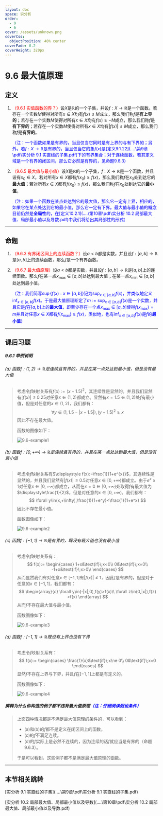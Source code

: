 ```yaml
---
layout: doc
space: 实分析
order:
  - 9
  - 6
cover: /assets/unknown.png
coverCss:
  objectPosition: 40% center
coverFade: 0.2
coverHeight: 320px
---
```

# 9.6 最大值原理

## 定义

1. <span style="color:red">（9.6.1 实值函数的界？）</span>设$X$是$\mathbb R$的一个子集，并设$f:X\to\mathbb R$是一个函数。若存在一个实数$M$使得对所有$x\in X$均有$f(x)\leq M$成立，那么我们称$f$是**有上界的**；若存在一个实数$M$使得对所有$x\in X$均有$f(x)\geq -M$成立，那么我们称$f$是**有下界的**；若存在一个实数$M$使得对所有$x\in X$均有$|f(x)|\leq M$成立，那么我们称$f$是**有界的**。

   <span style="color:blue">（注：一个函数如果是有界的，当且仅当它同时是有上界的与有下界的；另外，若$f:X\to\mathbb R$是有界的，当且仅当它的象$f(x)$是[定义9.1.22](..\..\第9章\pdf\实分析 9.1 实直线的子集.pdf)下的有界集合；对于连续函数，若其定义域是一个有界的闭区间，那么它必然是有界的，见命题9.6.3）</span>

2. <span style="color:red">（9.6.5 最大值与最小值）</span>设$X$是$\mathbb R$的一个子集，$f:X\to\mathbb R$是一个函数，并且设有$x_0\in X$。若对所有$x\in X$都有$f(x_0)\geq f(x)$，那么我们称$f$在$x_0$处到达它的**最大值**；若对所有$x\in X$都有$f(x_0)\leq f(x)$，那么我们称$f$在$x_0$处到达它的**最小值**。

   <span style="color:blue">（注：如果一个函数在某点处达到它的最大值，那么它一定有上界，相应的，如果它在某点处达到它的最小值，那么它一定有下界。最大值与最小值的概念目前仍然是**全局性**的，在[定义10.2.1](..\..\第10章\pdf\实分析 10.2 局部最大值、局部最小值以及导数.pdf)中我们将给出其局部性的形式）</span>

---

## 命题

1. <span style="color:red">（9.6.3 有界闭区间上的连续函数？）</span>设$a<b$都是实数，并且设$f:[a,b]\to\mathbb R$是$[a,b]$上的连续函数，那么$f$是一个有界函数。
1. <span style="color:red">（9.6.7 最大值原理）</span>设$a<b$都是实数，并且设$f:[a,b]\to\mathbb R$是$[a,b]$上的连续函数。那么$f$在某一点$x_{\text{max}}\in[a,b]$处达到最大值；在某一点$x_{\text{min}}\in[a,b]$处达到最小值。

   <span style="color:blue">（注：我们简写$\sup\{f(x):x\in[a,b]\}$记为$\displaystyle\sup_{x\in[a,b]}f(x)$，并类似地定义$\displaystyle\inf_{x\in[a,b]}f(x)$。于是最大值原理断定了$\displaystyle m:=\sup_{x\in[a,b]}f(x)$是一个实数，并且它是$f$在$[a,b]$上的**最大值**，即至少存在一个点$x_{\text{max}}\in[a,b]$使得$f(x_{\text{max}})=m$并且对任意$x\in X$都有$f(x_{\text{max}})\geq f(x)$，类似地，也有$\displaystyle\inf_{x\in[a,b]}f(x)$是$f$的**最小值**）</span>

---

## 课后习题

##### 9.6.1 举例说明

###### (a) 函数$f:(1,2)\to\mathbb R$是连续且有界的，并且在某一点处达到最小值，但是没有最大值

> 考虑令$f$映射关系有$f(x):=(x-1.5)^2$，其连续性是显然的，并且我们显然有$|f(x)|\leq 0.25$对任意$x\in(1,2)$都成立。显然有$x=1.5\in(1,2)$处$f$有最小值，但是对任意的$x\in(1,2)$，我们都有：
> $$
> \forall y\in(1,1.5-|x-1.5|),(y-1.5)^2\geq x
> $$
> 因此不存在最大值。
>
> 函数的图像如下：
>
> ![9.6-example1](/dependencies/docs/Real-Analysis/Chap9/Sec6/9.6-example1.png)

###### (b) 函数$f:[0,+\infty)\to\mathbb R$是连续且有界的，并且在某一点处达到最大值，但是没有最小值

> 考虑令$f$映射关系有$\displaystyle f(x):=\frac{1}{1+e^{x}}$，其连续性是显然的，并且我们显然有$|f(x)|\leq 0.5$对任意$x\in[0,+\infty)$都成立。由于$e^{x}\geq 1$对任意$x\in[0,+\infty)$都成立，从而在$x=0\in [0,+\infty)$处取得$f$有最大值为$\displaystyle\frac{1}{2}$，但是对任意的$x\in[0,+\infty)$，我们都有：
> $$
> \forall y\in(x,+\infty),\frac{1}{1+e^y}<\frac{1}{1+e^x}
> $$
> 因此不存在最小值。
>
> 函数图像如下：
>
> ![9.6-example2](/dependencies/docs/Real-Analysis/Chap9/Sec6/9.6-example2.png)

###### (c) 函数$f:[-1,1]\to\mathbb R$是有界的，既没有最大值也没有最小值

> 考虑令$f$映射关系有：
> $$
> f(x):=
> \begin{cases}
> 1+x&\text{if}\;x<0\\
> 0&\text{if}\;x=0\\
> -1+x&\text{if}\;x>0\\
> \end{cases}
> $$
> 从而显然我们有对任意$x\in[-1,1]$有$|f(x)|\leq 1$，因此$f$是有界的，但是对于任意的$x\in[-1,1]$，我们都有：
> $$
> \begin{array}{c}
> \forall y\in(-|x|,0),f(y)>f(x)\\
> \forall z\in(0,|x|),f(z)<f(x)
> \end{array}
> $$
> 从而$f$不存在最大值与最小值。
>
> 函数图像如下：
>
> ![9.6-example3](/dependencies/docs/Real-Analysis/Chap9/Sec6/9.6-example3.png)

###### (d) 函数$f:[-1,1]\to\mathbb R$既没有上界也没有下界

> 考虑令$f$映射关系有：
> $$
> f(x):=
> \begin{cases}
> \frac{1}{x}&\text{if}\;x\ne 0\\
> 0&\text{if}\;x=0
> \end{cases}
> $$
> 显然$f$不存在上界与下界，并且$f$在$[-1,1]$上都是有定义的。
>
> 函数图像如下：
>
> ![9.6-example4](/dependencies/docs/Real-Analysis/Chap9/Sec6/9.6-example4.png)

##### 解释为什么你构造的例子都不违背最大值原理<span style="color:blue">（注：仔细阅读假设条件）</span>

> 上面四种情况都是不满足最大值原理的条件的，可以看到：
>
> * (a)和(b)的$f$都不是定义在闭区间上的函数。
> * (c)的$f$不满足连续。
> * (d)的$f$实际上是必然不连续的，因为连续的话$f$就应当是有界的（命题9.6.3）。
>
> 于是可以看到，这些例子都不是满足最大值原理的函数。

---

## 本节相关跳转

[实分析 9.1 实直线的子集](..\..\第9章\pdf\实分析 9.1 实直线的子集.pdf)

[实分析 10.2 局部最大值、局部最小值以及导数](..\..\第10章\pdf\实分析 10.2 局部最大值、局部最小值以及导数.pdf)
